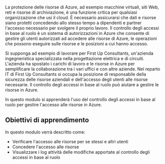 La protezione delle risorse di Azure, ad esempio macchine virtuali, siti Web, reti e risorse di archiviazione, è una funzione critica per qualsiasi organizzazione che usi il cloud. È necessario assicurarsi che dati e risorse siano protetti concedendo allo stesso tempo a dipendenti e partner l'accesso necessario per svolgere il proprio lavoro. Il controllo degli accessi in base al ruolo è un sistema di autorizzazioni in Azure che consente di gestire gli utenti autorizzati ad accedere alle risorse di Azure, le operazioni che possono eseguire sulle risorse e le posizioni a cui hanno accesso.

Si supponga ad esempio di lavorare per First Up Consultants, un'azienda ingegneristica specializzata nella progettazione elettrica e di circuiti. L'azienda ha spostato i carichi di lavoro e le risorse in Azure per semplificare la collaborazione tra i vari uffici e con altre aziende. Nel reparto IT di First Up Consultants si occupa la posizione di responsabile della sicurezza delle risorse aziendali e dell'accesso degli utenti alle risorse necessarie. Il controllo degli accessi in base al ruolo può aiutare a gestire le risorse in Azure.

In questo modulo si apprenderà l'uso del controllo degli accessi in base al ruolo per gestire l'accesso alle risorse in Azure.

## <a name="learning-objectives"></a>Obiettivi di apprendimento

In questo modulo verrà descritto come:

- Verificare l'accesso alle risorse per se stessi e altri utenti
- Concedere l'accesso alle risorse
- Visualizzare i log attività delle modifiche apportate al controllo degli accessi in base al ruolo